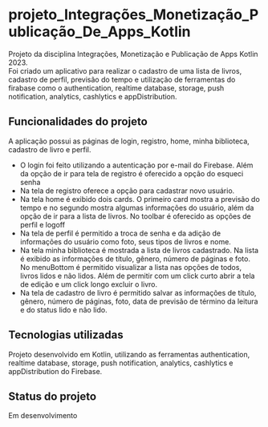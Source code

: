# projeto_Integrações_Monetização_Publicação_De_Apps_Kotlin

Projeto da disciplina Integrações, Monetização e Publicação de Apps Kotlin 2023.<br> 
Foi criado um aplicativo para realizar o cadastro de uma lista de livros, cadastro de perfil, previsão do tempo e utilização de ferramentas do firabase como o authentication, realtime database, storage, push notification, analytics, cashlytics e appDistribution.

## Funcionalidades do projeto
A aplicação possui as páginas de login, registro, home, minha biblioteca, cadastro de livro e perfil. <br>
- O login foi feito utilizando a autenticação por e-mail do Firebase. Além da opção de ir para tela de registro é oferecido a opção do esqueci senha<br>
- Na tela de registro oferece a opção para cadastrar novo usuário.<br>
- Na tela home é exibido dois cards. O primeiro card mostra a previsão do tempo e no segundo mostra algumas informações do usuário, além da opção de ir para a lista de livros. No toolbar é oferecido as opções de perfil e logoff<br>
- Na tela de perfil é permitido a troca de senha e da adição de informações do usuário como foto, seus tipos de livros e nome.<br>
- Na tela minha biblioteca é mostrada a lista de livros cadastrado. Na lista é exibido as informações de título, gênero, número de páginas e foto. No menuBottom é permitido visualizar a lista nas opções de todos, livros lidos e não lidos. Além de permitir com um click curto abrir a tela de edição e um click longo excluir o livro.<br>
- Na tela de cadastro de livro é permitido salvar as informações de título, gênero, número de páginas, foto, data de previsão de término da leitura e do status lido e não lido.

## Tecnologias utilizadas
Projeto desenvolvido em Kotlin, utilizando as ferramentas authentication, realtime database, storage, push notification, analytics, cashlytics e appDistribution do Firebase.

## Status do projeto
Em desenvolvimento